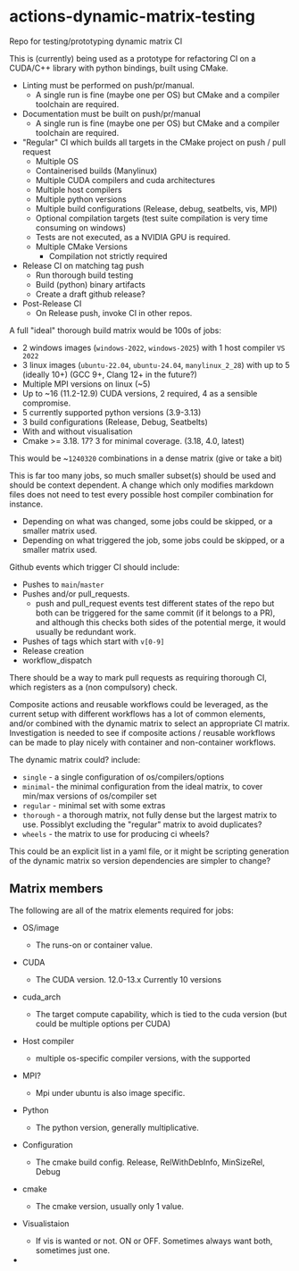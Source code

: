 # actions-dynamic-matrix-testing

Repo for testing/prototyping dynamic matrix CI

This is (currently) being used as a prototype for refactoring CI on a CUDA/C++ library with python bindings, built using CMake.

- Linting must be performed on push/pr/manual.
    - A single run is fine (maybe one per OS) but CMake and a compiler toolchain are required.
- Documentation must be built on push/pr/manual
    - A single run is fine (maybe one per OS) but CMake and a compiler toolchain are required.
- "Regular" CI which builds all targets in the CMake project on push / pull request
    - Multiple OS
    - Containerised builds (Manylinux)
    - Multiple CUDA compilers and cuda architectures
    - Multiple host compilers
    - Multiple python versions
    - Multiple build configurations (Release, debug, seatbelts, vis, MPI)
    - Optional compilation targets (test suite compilation is very time consuming on windows)
    - Tests are not executed, as a NVIDIA GPU is required.
    - Multiple CMake Versions
        - Compilation not strictly required
- Release CI on matching tag push
    - Run thorough build testing
    - Build (python) binary artifacts
    - Create a draft github release?
- Post-Release CI
    - On Release push, invoke CI in other repos.

A full "ideal" thorough build matrix would be 100s of jobs:

- 2 windows images (`windows-2022`, `windows-2025`) with 1 host compiler `VS 2022`
- 3 linux images (`ubuntu-22.04`, `ubuntu-24.04`, `manylinux_2_28`) with up to 5 (ideally 10+) (GCC 9+, Clang 12+ in the future?)
- Multiple MPI versions on linux (~5)
- Up to ~16 (11.2-12.9) CUDA versions, 2 required, 4 as a sensible compromise.
- 5 currently supported python versions (3.9-3.13)
- 3 build configurations (Release, Debug, Seatbelts)
- With and without visualisation
- Cmake >= 3.18. 17? 3 for minimal coverage. (3.18, 4.0, latest)

This would be ~`1240320` combinations in a dense matrix (give or take a bit)
<!-- (2 + (3 * 10 * 5)) * 16 * 5 * 3 * 2 * 17 -->

This is far too many jobs, so much smaller subset(s) should be used and should be context dependent. A change which only modifies markdown files does not need to test every possible host compiler combination for instance.

- Depending on what was changed, some jobs could be skipped, or a smaller matrix used.
- Depending on what triggered the job, some jobs could be skipped, or a smaller matrix used.

Github events which trigger CI should include:

- Pushes to `main`/`master`
- Pushes and/or pull_requests.
    - push and pull_request events test different states of the repo but both can be triggered for the same commit (if it belongs to a PR), and although this checks both sides of the potential merge, it would usually be redundant work.
- Pushes of tags which start with `v[0-9]`
- Release creation
- workflow_dispatch

There should be a way to mark pull requests as requiring thorough CI, which registers as a (non compulsory) check.

Composite actions and reusable workflows could be leveraged, as the current setup with different workflows has a lot of common elements, and/or combined with the dynamic matrix to select an appropriate CI matrix.
Investigation is needed to see if composite actions / reusable workflows can be made to play nicely with container and non-container workflows.

The dynamic matrix could? include:

- `single` - a single configuration of os/compilers/options
- `minimal`- the minimal configuration from the ideal matrix, to cover min/max versions of os/compiler set
- `regular` - minimal set with some extras
- `thorough` - a thorough matrix, not fully dense but the largest matrix to use. Possiblyt excluding  the "regular" matrix to avoid duplicates?
- `wheels` - the matrix to use for producing ci wheels?

This could be an explicit list in a yaml file, or it might be scripting generation of the dynamic matrix so version dependencies are simpler to change?


## Matrix members

The following are all of the matrix elements required for jobs:

- OS/image
    - The runs-on or container value. 
- CUDA
    - The CUDA version. 12.0-13.x Currently 10 versions
- cuda_arch
    - The target compute capability, which is tied to the cuda version (but could be multiple options per CUDA)
- Host compiler
    - multiple os-specific compiler versions, with the supported 
- MPI?
    - Mpi under ubuntu is also image specific.

- Python
    - The python version, generally multiplicative.
- Configuration
    - The cmake build config. Release, RelWithDebInfo, MinSizeRel, Debug
- cmake
    - The cmake version, usually only 1 value.
- Visualistaion
    - If vis is wanted or not. ON or OFF. Sometimes always want both, sometimes just one.
- 